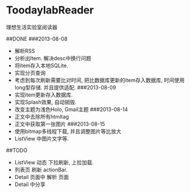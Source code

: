 ToodaylabReader
===============
理想生活实验室阅读器

##DONE
###2013-08-08
* 解析RSS
* 分析出Item. 解决desc中换行问题
* 将item存入本地SQLite.
* 实现分页查询
* 考虑到每次刷新需要比对时间, 把比数据库更新的item存入数据库, 时间使用long型存储. 并且提供适配.
###2013-08-09
* 实现item更新存入数据库.
* 实现Splash效果, 自动销毁.
* 改变主题为浅色Holo, Gmail主题
###2013-08-14
* 正文中去除所有htmltag
* 正文中获取第一张图片
###2013-08-15
* 使用bitmap多线程下载, 并且调整图片等比放大
* ListView 中图片文字等.


##TODO
* ListView 动态 下拉刷新, 上拉加载.
* 列表页 刷新 actionBar.
* Detail 页面中 解析 页面
* Detail 中分享

